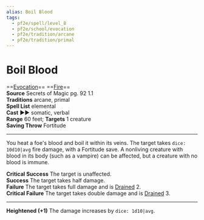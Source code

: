 ```yaml
---
alias: Boil Blood
tags:
  - pf2e/spell/level_8
  - pf2e/school/evocation
  - pf2e/tradition/arcane
  - pf2e/tradition/primal
---
```


# Boil Blood

==[Evocation](../../../Traits/Evocation.md)== ==[Fire](../../../Traits/Fire.md)==  
__Source__ Secrets of Magic pg. 92 1.1  
**Traditions** arcane, primal  
**Spell List** elemental  
**Cast** ►► somatic, verbal  
**Range** 60 feet; **Targets** 1 creature  
**Saving Throw** Fortitude

---

You heat a foe's blood and boil it within its veins. The target takes `dice: 10d10|avg` fire damage, with a Fortitude save. A nonliving creature with blood in its body (such as a vampire) can be affected, but a creature with no blood is immune.

**Critical Success** The target is unaffected.  
**Success** The target takes half damage.  
**Failure** The target takes full damage and is [Drained](../../../Conditions/Drained.md) 2.  
**Critical Failure** The target takes double damage and is [Drained](../../../Conditions/Drained.md) 3.

<hr>

**Heightened (+1)** The damage increases by `dice: 1d10|avg`.
